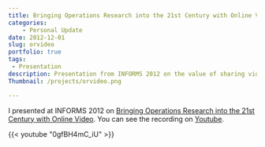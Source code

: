 ```yaml
---
title: Bringing Operations Research into the 21st Century with Online Video
categories:
    - Personal Update
date: 2012-12-01
slug: orvideo
portfolio: true
tags:
 - Presentation
description: Presentation from INFORMS 2012 on the value of sharing videos of technical content on Youtube
Thumbnail: /projects/orvideo.png

---
```


I presented at INFORMS 2012 on [Bringing Operations Research into the 21st Century with Online Video](https://www.youtube.com/watch?v=0gfBH4mC_iU). You can see the recording on [Youtube](https://www.youtube.com/watch?v=0gfBH4mC_iU).


{{< youtube "0gfBH4mC_iU" >}}